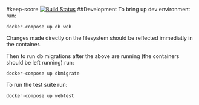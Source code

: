 #keep-score
[![Build Status](https://travis-ci.org/keep-score/keepscore.svg?branch=master)](https://travis-ci.org/keep-score/keepscore)
##Development
To bring up dev environment run: 
```
docker-compose up db web
```
Changes made directly on the filesystem should be reflected immediatly in the container.

Then to run db migrations after the above are running (the containers should be left running) run:
```
docker-compose up dbmigrate
```

To run the test suite run:
```
docker-compose up webtest
```